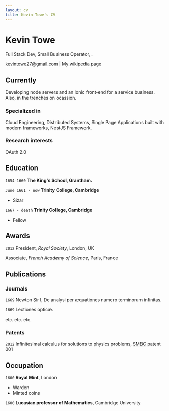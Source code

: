 ```yaml
---
layout: cv
title: Kevin Towe's CV
---
```

# Kevin Towe
Full Stack Dev, Small Business Operator, .

<div id="webaddress">
<a href="kevintowe27@gmail.com">kevintowe27@gmail.com</a>
| <a href="http://en.wikipedia.org/wiki/Isaac_Newton">My wikipedia page</a>
</div>


## Currently

Developing node servers and an Ionic front-end for a service business. Also, in the trenches on ocassion.

### Specialized in

Cloud Engineering, Distributed Systems, Single Page Applications built with modern frameworks, NestJS Framework.


### Research interests

OAuth 2.0


## Education

`1654-1660`
__The King's School, Grantham.__

`June 1661 - now`
__Trinity College, Cambridge__

- Sizar

`1667 - death`
__Trinity College, Cambridge__

- Fellow



## Awards

`2012`
President, *Royal Society*, London, UK

Associate, *French Academy of Science*, Paris, France



## Publications

<!-- A list is also available [online](http://scholar.google.co.uk/citations?user=LTOTl0YAAAAJ) -->

### Journals

`1669`
Newton Sir I, De analysi per æquationes numero terminorum infinitas. 

`1669`
Lectiones opticæ.

etc. etc. etc.

### Patents

`2012`
Infinitesimal calculus for solutions to physics problems, [SMBC](http://www.techdirt.com/articles/20121011/09312820678/if-patents-had-been-around-time-newton.shtml) patent 001


## Occupation

`1600`
__Royal Mint__, London

- Warden
- Minted coins

`1600`
__Lucasian professor of Mathematics__, Cambridge University



<!-- ### Footer

Last updated: May 2013 -->


